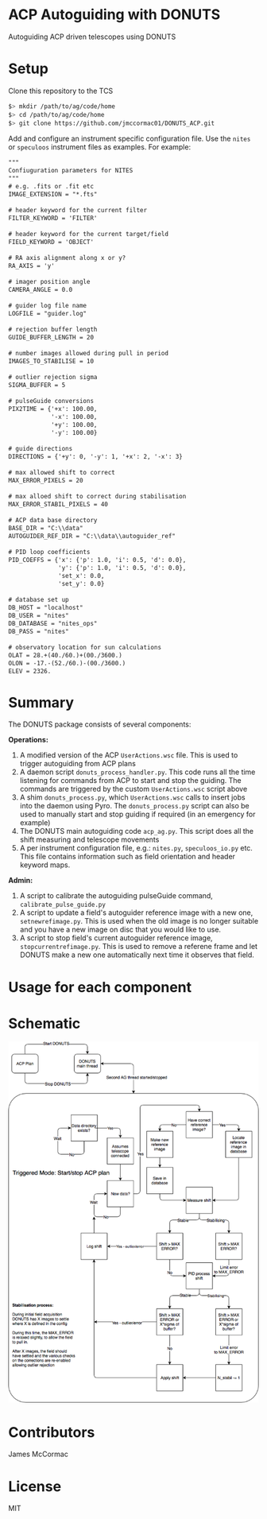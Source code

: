 # ACP Autoguiding with DONUTS

Autoguiding ACP driven telescopes using DONUTS

# Setup

Clone this repository to the TCS

```sh
$> mkdir /path/to/ag/code/home
$> cd /path/to/ag/code/home
$> git clone https://github.com/jmccormac01/DONUTS_ACP.git
```

Add and configure an instrument specific configuration file. Use the ```nites``` or ```speculoos``` instrument files as examples. For example:

```
"""
Confiuguration parameters for NITES
"""
# e.g. .fits or .fit etc
IMAGE_EXTENSION = "*.fts"

# header keyword for the current filter
FILTER_KEYWORD = 'FILTER'

# header keyword for the current target/field
FIELD_KEYWORD = 'OBJECT'

# RA axis alignment along x or y?
RA_AXIS = 'y'

# imager position angle
CAMERA_ANGLE = 0.0

# guider log file name
LOGFILE = "guider.log"

# rejection buffer length
GUIDE_BUFFER_LENGTH = 20

# number images allowed during pull in period
IMAGES_TO_STABILISE = 10

# outlier rejection sigma
SIGMA_BUFFER = 5

# pulseGuide conversions
PIX2TIME = {'+x': 100.00,
            '-x': 100.00,
            '+y': 100.00,
            '-y': 100.00}

# guide directions
DIRECTIONS = {'+y': 0, '-y': 1, '+x': 2, '-x': 3}

# max allowed shift to correct
MAX_ERROR_PIXELS = 20

# max alloed shift to correct during stabilisation
MAX_ERROR_STABIL_PIXELS = 40

# ACP data base directory
BASE_DIR = "C:\\data"
AUTOGUIDER_REF_DIR = "C:\\data\\autoguider_ref"

# PID loop coefficients
PID_COEFFS = {'x': {'p': 1.0, 'i': 0.5, 'd': 0.0},
              'y': {'p': 1.0, 'i': 0.5, 'd': 0.0},
              'set_x': 0.0,
              'set_y': 0.0}

# database set up
DB_HOST = "localhost"
DB_USER = "nites"
DB_DATABASE = "nites_ops"
DB_PASS = "nites"

# observatory location for sun calculations
OLAT = 28.+(40./60.)+(00./3600.)
OLON = -17.-(52./60.)-(00./3600.)
ELEV = 2326.
```

# Summary

The DONUTS package consists of several components:

**Operations:**
   1. A modified version of the ACP ```UserActions.wsc``` file. This is used to trigger autoguiding from ACP plans
   1. A daemon script ```donuts_process_handler.py```. This code runs all the time listening for commands from ACP to start and stop the guiding. The commands are triggered by the custom ```UserActions.wsc``` script above
   1. A shim ```donuts_process.py```, which ```UserActions.wsc``` calls to insert jobs into the daemon using Pyro. The ```donuts_process.py``` script can also be used to manually start and stop guiding if required (in an emergency for example)
   1. The DONUTS main autoguiding code ```acp_ag.py```. This script does all the shift measuring and telescope movements
   1. A per instrument configuration file, e.g.: ```nites.py```, ```speculoos_io.py``` etc. This file contains information such as field orientation and header keyword maps.

**Admin:**
   1. A script to calibrate the autoguiding pulseGuide command, ```calibrate_pulse_guide.py```
   1. A script to update a field's autoguider reference image with a new one, ```setnewrefimage.py```. This is used when the old image is no longer suitable and you have a new image on disc that you would like to use.
   1. A script to stop field's current autoguider reference image, ```stopcurrentrefimage.py```. This is used to remove a referene frame and let DONUTS make a new one automatically next time it observes that field.

# Usage for each component


# Schematic

![Schematic](notes/DONUTS_AG_v3.png)

# Contributors

James McCormac

# License

MIT
